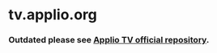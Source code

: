 # tv.applio.org
### Outdated please see [Applio TV official repository](https://github.com/iahispano/applio-website/apps/tv.applio.org).
